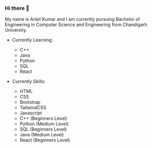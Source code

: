 ### Hi there 👋

My name is Ankit Kumar and I am currently pursuing Bachelor of Engineering in Computer Science and Engineering from Chandigarh University.

- Currently Learning:
   - C++
   - Java
   - Python
   - SQL
   - React

- Currently Skills:
  - HTML
  - CSS
  - Bootstrap
  - TailwindCSS
  - Javascript
  - C++ (Beginners Level)
  - Python (Medium Level)
  - SQL (Beginners Level)
  - Java (Medium Level)
  - React (Beginners Level)




